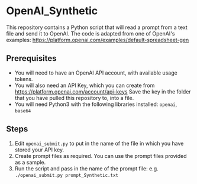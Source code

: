 # OpenAI_Synthetic

This repository contains a Python script that will read a prompt from a text file and send it to OpenAI. The code is adapted from one of OpenAI's examples: https://platform.openai.com/examples/default-spreadsheet-gen

## Prerequisites

* You will need to have an OpenAI API account, with available usage tokens.
* You will also need an API Key, which you can create from https://platform.openai.com/account/api-keys
  Save the key in the folder that you have pulled this repository to, into a file.
* You will need Python3 with the following libraries installed: `openai`, `base64`

## Steps

1. Edit `openai_submit.py` to put in the name of the file in which you have stored your API key.
2. Create prompt files as required. You can use the prompt files provided as a sample.
3. Run the script and pass in the name of the prompt file:
   e.g. `./openai_submit.py prompt_Synthetic.txt` 
